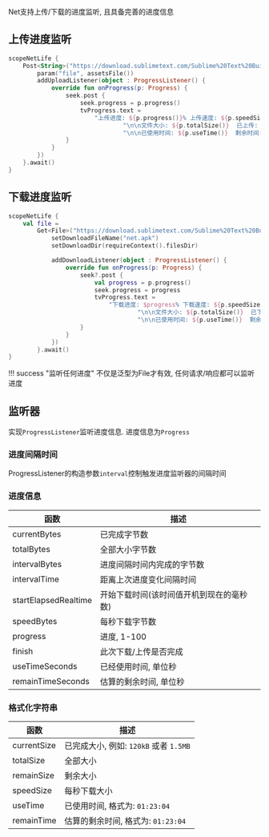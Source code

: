 Net支持上传/下载的进度监听, 且具备完善的进度信息


## 上传进度监听

```kotlin
scopeNetLife {
    Post<String>("https://download.sublimetext.com/Sublime%20Text%20Build%203211.dmg") {
        param("file", assetsFile())
        addUploadListener(object : ProgressListener() {
            override fun onProgress(p: Progress) {
                seek.post {
                    seek.progress = p.progress()
                    tvProgress.text =
                        "上传进度: ${p.progress()}% 上传速度: ${p.speedSize()}     " +
                                "\n\n文件大小: ${p.totalSize()}  已上传: ${p.currentSize()}  剩余大小: ${p.remainSize()}" +
                                "\n\n已使用时间: ${p.useTime()}  剩余时间: ${p.remainTime()}"
                }
            }
        })
    }.await()
}
```



## 下载进度监听

```kotlin
scopeNetLife {
    val file =
        Get<File>("https://download.sublimetext.com/Sublime%20Text%20Build%203211.dmg") {
            setDownloadFileName("net.apk")
            setDownloadDir(requireContext().filesDir)

            addDownloadListener(object : ProgressListener() {
                override fun onProgress(p: Progress) {
                    seek?.post {
                        val progress = p.progress()
                        seek.progress = progress
                        tvProgress.text =
                            "下载进度: $progress% 下载速度: ${p.speedSize()}     " +
                                    "\n\n文件大小: ${p.totalSize()}  已下载: ${p.currentSize()}  剩余大小: ${p.remainSize()}" +
                                    "\n\n已使用时间: ${p.useTime()}  剩余时间: ${p.remainTime()}"
                    }
                }
            })
        }.await()
}
```

!!! success "监听任何进度"
    不仅是泛型为File才有效, 任何请求/响应都可以监听进度


## 监听器

实现`ProgressListener`监听进度信息. 进度信息为`Progress`

### 进度间隔时间

ProgressListener的构造参数`interval`控制触发进度监听器的间隔时间

### 进度信息

| 函数 | 描述 |
|-|-|
| currentBytes | 已完成字节数 |
| totalBytes | 全部大小字节数 |
| intervalBytes | 进度间隔时间内完成的字节数 |
| intervalTime | 距离上次进度变化间隔时间 |
| startElapsedRealtime | 开始下载时间(该时间值开机到现在的毫秒数) |
| speedBytes | 每秒下载字节数 |
| progress | 进度, 1-100 |
| finish | 此次下载/上传是否完成 |
| useTimeSeconds | 已经使用时间, 单位秒 |
| remainTimeSeconds | 估算的剩余时间, 单位秒 |

### 格式化字符串

| 函数 | 描述 |
|-|-|
| currentSize | 已完成大小, 例如: `120kB` 或者 `1.5MB` |
| totalSize | 全部大小 |
| remainSize | 剩余大小 |
| speedSize | 每秒下载大小 |
| useTime | 已使用时间, 格式为: `01:23:04` |
| remainTime | 估算的剩余时间, 格式为: `01:23:04`  |
